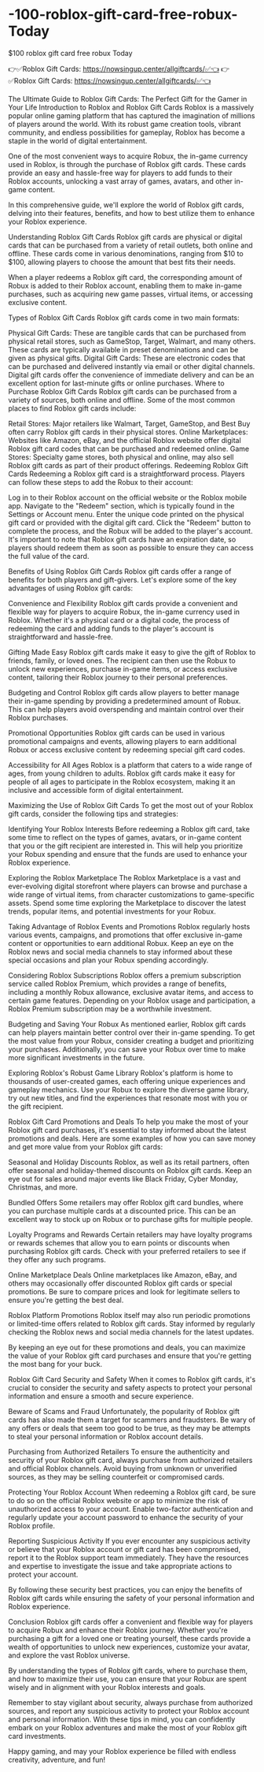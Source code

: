# -100-roblox-gift-card-free-robux-Today
$100 roblox gift card free robux Today

👉✅Roblox Gift Cards: https://nowsingup.center/allgiftcards/✅👈
👉✅Roblox Gift Cards: https://nowsingup.center/allgiftcards/✅👈


The Ultimate Guide to Roblox Gift Cards: The Perfect Gift for the Gamer in Your Life
Introduction to Roblox and Roblox Gift Cards
Roblox is a massively popular online gaming platform that has captured the imagination of millions of players around the world. With its robust game creation tools, vibrant community, and endless possibilities for gameplay, Roblox has become a staple in the world of digital entertainment.

One of the most convenient ways to acquire Robux, the in-game currency used in Roblox, is through the purchase of Roblox gift cards. These cards provide an easy and hassle-free way for players to add funds to their Roblox accounts, unlocking a vast array of games, avatars, and other in-game content.

In this comprehensive guide, we'll explore the world of Roblox gift cards, delving into their features, benefits, and how to best utilize them to enhance your Roblox experience.

Understanding Roblox Gift Cards
Roblox gift cards are physical or digital cards that can be purchased from a variety of retail outlets, both online and offline. These cards come in various denominations, ranging from $10 to $100, allowing players to choose the amount that best fits their needs.

When a player redeems a Roblox gift card, the corresponding amount of Robux is added to their Roblox account, enabling them to make in-game purchases, such as acquiring new game passes, virtual items, or accessing exclusive content.

Types of Roblox Gift Cards
Roblox gift cards come in two main formats:

Physical Gift Cards: These are tangible cards that can be purchased from physical retail stores, such as GameStop, Target, Walmart, and many others. These cards are typically available in preset denominations and can be given as physical gifts.
Digital Gift Cards: These are electronic codes that can be purchased and delivered instantly via email or other digital channels. Digital gift cards offer the convenience of immediate delivery and can be an excellent option for last-minute gifts or online purchases.
Where to Purchase Roblox Gift Cards
Roblox gift cards can be purchased from a variety of sources, both online and offline. Some of the most common places to find Roblox gift cards include:

Retail Stores: Major retailers like Walmart, Target, GameStop, and Best Buy often carry Roblox gift cards in their physical stores.
Online Marketplaces: Websites like Amazon, eBay, and the official Roblox website offer digital Roblox gift card codes that can be purchased and redeemed online.
Game Stores: Specialty game stores, both physical and online, may also sell Roblox gift cards as part of their product offerings.
Redeeming Roblox Gift Cards
Redeeming a Roblox gift card is a straightforward process. Players can follow these steps to add the Robux to their account:

Log in to their Roblox account on the official website or the Roblox mobile app.
Navigate to the "Redeem" section, which is typically found in the Settings or Account menu.
Enter the unique code printed on the physical gift card or provided with the digital gift card.
Click the "Redeem" button to complete the process, and the Robux will be added to the player's account.
It's important to note that Roblox gift cards have an expiration date, so players should redeem them as soon as possible to ensure they can access the full value of the card.

Benefits of Using Roblox Gift Cards
Roblox gift cards offer a range of benefits for both players and gift-givers. Let's explore some of the key advantages of using Roblox gift cards:

Convenience and Flexibility
Roblox gift cards provide a convenient and flexible way for players to acquire Robux, the in-game currency used in Roblox. Whether it's a physical card or a digital code, the process of redeeming the card and adding funds to the player's account is straightforward and hassle-free.

Gifting Made Easy
Roblox gift cards make it easy to give the gift of Roblox to friends, family, or loved ones. The recipient can then use the Robux to unlock new experiences, purchase in-game items, or access exclusive content, tailoring their Roblox journey to their personal preferences.

Budgeting and Control
Roblox gift cards allow players to better manage their in-game spending by providing a predetermined amount of Robux. This can help players avoid overspending and maintain control over their Roblox purchases.

Promotional Opportunities
Roblox gift cards can be used in various promotional campaigns and events, allowing players to earn additional Robux or access exclusive content by redeeming special gift card codes.

Accessibility for All Ages
Roblox is a platform that caters to a wide range of ages, from young children to adults. Roblox gift cards make it easy for people of all ages to participate in the Roblox ecosystem, making it an inclusive and accessible form of digital entertainment.

Maximizing the Use of Roblox Gift Cards
To get the most out of your Roblox gift cards, consider the following tips and strategies:

Identifying Your Roblox Interests
Before redeeming a Roblox gift card, take some time to reflect on the types of games, avatars, or in-game content that you or the gift recipient are interested in. This will help you prioritize your Robux spending and ensure that the funds are used to enhance your Roblox experience.

Exploring the Roblox Marketplace
The Roblox Marketplace is a vast and ever-evolving digital storefront where players can browse and purchase a wide range of virtual items, from character customizations to game-specific assets. Spend some time exploring the Marketplace to discover the latest trends, popular items, and potential investments for your Robux.

Taking Advantage of Roblox Events and Promotions
Roblox regularly hosts various events, campaigns, and promotions that offer exclusive in-game content or opportunities to earn additional Robux. Keep an eye on the Roblox news and social media channels to stay informed about these special occasions and plan your Robux spending accordingly.

Considering Roblox Subscriptions
Roblox offers a premium subscription service called Roblox Premium, which provides a range of benefits, including a monthly Robux allowance, exclusive avatar items, and access to certain game features. Depending on your Roblox usage and participation, a Roblox Premium subscription may be a worthwhile investment.

Budgeting and Saving Your Robux
As mentioned earlier, Roblox gift cards can help players maintain better control over their in-game spending. To get the most value from your Robux, consider creating a budget and prioritizing your purchases. Additionally, you can save your Robux over time to make more significant investments in the future.

Exploring Roblox's Robust Game Library
Roblox's platform is home to thousands of user-created games, each offering unique experiences and gameplay mechanics. Use your Robux to explore the diverse game library, try out new titles, and find the experiences that resonate most with you or the gift recipient.

Roblox Gift Card Promotions and Deals
To help you make the most of your Roblox gift card purchases, it's essential to stay informed about the latest promotions and deals. Here are some examples of how you can save money and get more value from your Roblox gift cards:

Seasonal and Holiday Discounts
Roblox, as well as its retail partners, often offer seasonal and holiday-themed discounts on Roblox gift cards. Keep an eye out for sales around major events like Black Friday, Cyber Monday, Christmas, and more.

Bundled Offers
Some retailers may offer Roblox gift card bundles, where you can purchase multiple cards at a discounted price. This can be an excellent way to stock up on Robux or to purchase gifts for multiple people.

Loyalty Programs and Rewards
Certain retailers may have loyalty programs or rewards schemes that allow you to earn points or discounts when purchasing Roblox gift cards. Check with your preferred retailers to see if they offer any such programs.

Online Marketplace Deals
Online marketplaces like Amazon, eBay, and others may occasionally offer discounted Roblox gift cards or special promotions. Be sure to compare prices and look for legitimate sellers to ensure you're getting the best deal.

Roblox Platform Promotions
Roblox itself may also run periodic promotions or limited-time offers related to Roblox gift cards. Stay informed by regularly checking the Roblox news and social media channels for the latest updates.

By keeping an eye out for these promotions and deals, you can maximize the value of your Roblox gift card purchases and ensure that you're getting the most bang for your buck.

Roblox Gift Card Security and Safety
When it comes to Roblox gift cards, it's crucial to consider the security and safety aspects to protect your personal information and ensure a smooth and secure experience.

Beware of Scams and Fraud
Unfortunately, the popularity of Roblox gift cards has also made them a target for scammers and fraudsters. Be wary of any offers or deals that seem too good to be true, as they may be attempts to steal your personal information or Roblox account details.

Purchasing from Authorized Retailers
To ensure the authenticity and security of your Roblox gift card, always purchase from authorized retailers and official Roblox channels. Avoid buying from unknown or unverified sources, as they may be selling counterfeit or compromised cards.

Protecting Your Roblox Account
When redeeming a Roblox gift card, be sure to do so on the official Roblox website or app to minimize the risk of unauthorized access to your account. Enable two-factor authentication and regularly update your account password to enhance the security of your Roblox profile.

Reporting Suspicious Activity
If you ever encounter any suspicious activity or believe that your Roblox account or gift card has been compromised, report it to the Roblox support team immediately. They have the resources and expertise to investigate the issue and take appropriate actions to protect your account.

By following these security best practices, you can enjoy the benefits of Roblox gift cards while ensuring the safety of your personal information and Roblox experience.

Conclusion
Roblox gift cards offer a convenient and flexible way for players to acquire Robux and enhance their Roblox journey. Whether you're purchasing a gift for a loved one or treating yourself, these cards provide a wealth of opportunities to unlock new experiences, customize your avatar, and explore the vast Roblox universe.

By understanding the types of Roblox gift cards, where to purchase them, and how to maximize their use, you can ensure that your Robux are spent wisely and in alignment with your Roblox interests and goals.

Remember to stay vigilant about security, always purchase from authorized sources, and report any suspicious activity to protect your Roblox account and personal information. With these tips in mind, you can confidently embark on your Roblox adventures and make the most of your Roblox gift card investments.

Happy gaming, and may your Roblox experience be filled with endless creativity, adventure, and fun!
